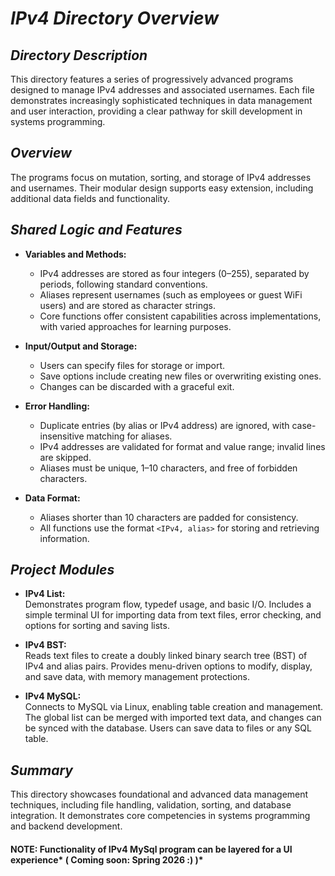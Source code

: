 # *IPv4 Directory Overview*

## *Directory Description*  
This directory features a series of progressively advanced programs designed to manage IPv4 addresses and associated usernames. Each file demonstrates increasingly sophisticated techniques in data management and user interaction, providing a clear pathway for skill development in systems programming.

## *Overview*  
The programs focus on mutation, sorting, and storage of IPv4 addresses and usernames. Their modular design supports easy extension, including additional data fields and functionality.

## *Shared Logic and Features*  

- **Variables and Methods:**  
  - IPv4 addresses are stored as four integers (0–255), separated by periods, following standard conventions.
  - Aliases represent usernames (such as employees or guest WiFi users) and are stored as character strings.
  - Core functions offer consistent capabilities across implementations, with varied approaches for learning purposes.

- **Input/Output and Storage:**  
  - Users can specify files for storage or import.
  - Save options include creating new files or overwriting existing ones.
  - Changes can be discarded with a graceful exit.

- **Error Handling:**  
  - Duplicate entries (by alias or IPv4 address) are ignored, with case-insensitive matching for aliases.
  - IPv4 addresses are validated for format and value range; invalid lines are skipped.
  - Aliases must be unique, 1–10 characters, and free of forbidden characters.

- **Data Format:**  
  - Aliases shorter than 10 characters are padded for consistency.
  - All functions use the format `<IPv4, alias>` for storing and retrieving information.

## *Project Modules*

- **IPv4 List:**  
  Demonstrates program flow, typedef usage, and basic I/O. Includes a simple terminal UI for importing data from text files, error checking, and options for sorting and saving lists.

- **IPv4 BST:**  
  Reads text files to create a doubly linked binary search tree (BST) of IPv4 and alias pairs. Provides menu-driven options to modify, display, and save data, with memory management protections.

- **IPv4 MySQL:**  
  Connects to MySQL via Linux, enabling table creation and management. The global list can be merged with imported text data, and changes can be synced with the database. Users can save data to files or any SQL table.

## *Summary*  
This directory showcases foundational and advanced data management techniques, including file handling, validation, sorting, and database integration. It demonstrates core competencies in systems programming and backend development.

#### NOTE: Functionality of IPv4 MySql program can be layered for a UI experience* (  Coming soon: Spring 2026 :)  )* ####

